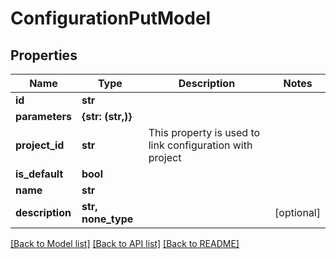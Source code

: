 # ConfigurationPutModel


## Properties
Name | Type | Description | Notes
------------ | ------------- | ------------- | -------------
**id** | **str** |  | 
**parameters** | **{str: (str,)}** |  | 
**project_id** | **str** | This property is used to link configuration with project | 
**is_default** | **bool** |  | 
**name** | **str** |  | 
**description** | **str, none_type** |  | [optional] 

[[Back to Model list]](../README.md#documentation-for-models) [[Back to API list]](../README.md#documentation-for-api-endpoints) [[Back to README]](../README.md)


